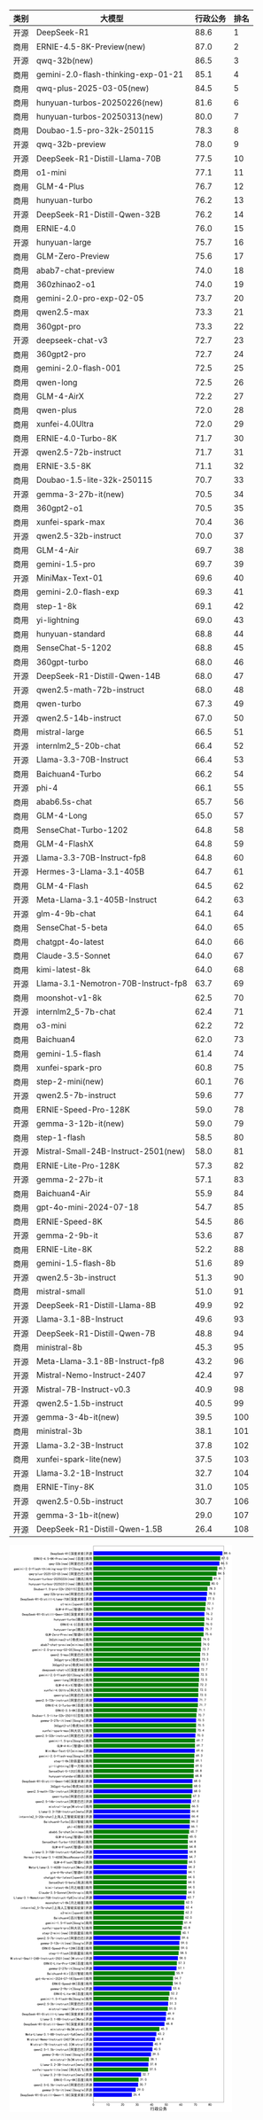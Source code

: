 
| 类别 | 大模型                         | 行政公务 | 排名 |
|-----|------------------------------|---------|----|
|开源|DeepSeek-R1|88.6|1|
|商用|ERNIE-4.5-8K-Preview(new)|87.0|2|
|开源|qwq-32b(new)|86.5|3|
|商用|gemini-2.0-flash-thinking-exp-01-21|85.1|4|
|商用|qwq-plus-2025-03-05(new)|84.5|5|
|商用|hunyuan-turbos-20250226(new)|81.6|6|
|商用|hunyuan-turbos-20250313(new)|80.0|7|
|商用|Doubao-1.5-pro-32k-250115|78.3|8|
|开源|qwq-32b-preview|78.0|9|
|开源|DeepSeek-R1-Distill-Llama-70B|77.5|10|
|商用|o1-mini|77.1|11|
|商用|GLM-4-Plus|76.7|12|
|商用|hunyuan-turbo|76.2|13|
|开源|DeepSeek-R1-Distill-Qwen-32B|76.2|14|
|商用|ERNIE-4.0|76.0|15|
|开源|hunyuan-large|75.7|16|
|商用|GLM-Zero-Preview|75.6|17|
|商用|abab7-chat-preview|74.0|18|
|商用|360zhinao2-o1|74.0|19|
|商用|gemini-2.0-pro-exp-02-05|73.7|20|
|商用|qwen2.5-max|73.3|21|
|商用|360gpt-pro|73.3|22|
|开源|deepseek-chat-v3|72.7|23|
|商用|360gpt2-pro|72.7|24|
|商用|gemini-2.0-flash-001|72.5|25|
|商用|qwen-long|72.5|26|
|商用|GLM-4-AirX|72.2|27|
|商用|qwen-plus|72.0|28|
|商用|xunfei-4.0Ultra|72.0|29|
|商用|ERNIE-4.0-Turbo-8K|71.7|30|
|开源|qwen2.5-72b-instruct|71.7|31|
|商用|ERNIE-3.5-8K|71.1|32|
|商用|Doubao-1.5-lite-32k-250115|70.7|33|
|开源|gemma-3-27b-it(new)|70.5|34|
|商用|360gpt2-o1|70.5|35|
|商用|xunfei-spark-max|70.4|36|
|开源|qwen2.5-32b-instruct|70.0|37|
|商用|GLM-4-Air|69.7|38|
|商用|gemini-1.5-pro|69.7|39|
|开源|MiniMax-Text-01|69.6|40|
|商用|gemini-2.0-flash-exp|69.3|41|
|商用|step-1-8k|69.1|42|
|商用|yi-lightning|69.0|43|
|商用|hunyuan-standard|68.8|44|
|商用|SenseChat-5-1202|68.8|45|
|商用|360gpt-turbo|68.0|46|
|开源|DeepSeek-R1-Distill-Qwen-14B|68.0|47|
|开源|qwen2.5-math-72b-instruct|68.0|48|
|商用|qwen-turbo|67.3|49|
|开源|qwen2.5-14b-instruct|67.0|50|
|商用|mistral-large|66.5|51|
|开源|internlm2_5-20b-chat|66.4|52|
|开源|Llama-3.3-70B-Instruct|66.4|53|
|商用|Baichuan4-Turbo|66.2|54|
|开源|phi-4|66.1|55|
|商用|abab6.5s-chat|65.7|56|
|商用|GLM-4-Long|65.0|57|
|商用|SenseChat-Turbo-1202|64.8|58|
|商用|GLM-4-FlashX|64.8|59|
|开源|Llama-3.3-70B-Instruct-fp8|64.8|60|
|开源|Hermes-3-Llama-3.1-405B|64.7|61|
|商用|GLM-4-Flash|64.5|62|
|开源|Meta-Llama-3.1-405B-Instruct|64.2|63|
|开源|glm-4-9b-chat|64.1|64|
|商用|SenseChat-5-beta|64.0|65|
|商用|chatgpt-4o-latest|64.0|66|
|商用|Claude-3.5-Sonnet|64.0|67|
|商用|kimi-latest-8k|64.0|68|
|开源|Llama-3.1-Nemotron-70B-Instruct-fp8|63.7|69|
|商用|moonshot-v1-8k|62.5|70|
|开源|internlm2_5-7b-chat|62.4|71|
|商用|o3-mini|62.2|72|
|商用|Baichuan4|62.0|73|
|商用|gemini-1.5-flash|61.4|74|
|商用|xunfei-spark-pro|60.8|75|
|商用|step-2-mini(new)|60.1|76|
|开源|qwen2.5-7b-instruct|59.6|77|
|商用|ERNIE-Speed-Pro-128K|59.0|78|
|开源|gemma-3-12b-it(new)|59.0|79|
|商用|step-1-flash|58.5|80|
|开源|Mistral-Small-24B-Instruct-2501(new)|58.0|81|
|商用|ERNIE-Lite-Pro-128K|57.3|82|
|开源|gemma-2-27b-it|57.1|83|
|商用|Baichuan4-Air|55.9|84|
|商用|gpt-4o-mini-2024-07-18|54.7|85|
|商用|ERNIE-Speed-8K|54.5|86|
|开源|gemma-2-9b-it|53.6|87|
|商用|ERNIE-Lite-8K|52.2|88|
|商用|gemini-1.5-flash-8b|51.6|89|
|开源|qwen2.5-3b-instruct|51.3|90|
|商用|mistral-small|51.0|91|
|开源|DeepSeek-R1-Distill-Llama-8B|49.9|92|
|开源|Llama-3.1-8B-Instruct|49.6|93|
|开源|DeepSeek-R1-Distill-Qwen-7B|48.8|94|
|商用|ministral-8b|45.3|95|
|开源|Meta-Llama-3.1-8B-Instruct-fp8|43.2|96|
|开源|Mistral-Nemo-Instruct-2407|42.4|97|
|开源|Mistral-7B-Instruct-v0.3|40.9|98|
|开源|qwen2.5-1.5b-instruct|40.5|99|
|开源|gemma-3-4b-it(new)|39.5|100|
|商用|ministral-3b|38.1|101|
|开源|Llama-3.2-3B-Instruct|37.8|102|
|商用|xunfei-spark-lite(new)|37.5|103|
|开源|Llama-3.2-1B-Instruct|32.7|104|
|商用|ERNIE-Tiny-8K|31.0|105|
|开源|qwen2.5-0.5b-instruct|30.7|106|
|开源|gemma-3-1b-it(new)|29.0|107|
|开源|DeepSeek-R1-Distill-Qwen-1.5B|26.4|108|


![lin](../pic/行政公务.png)
